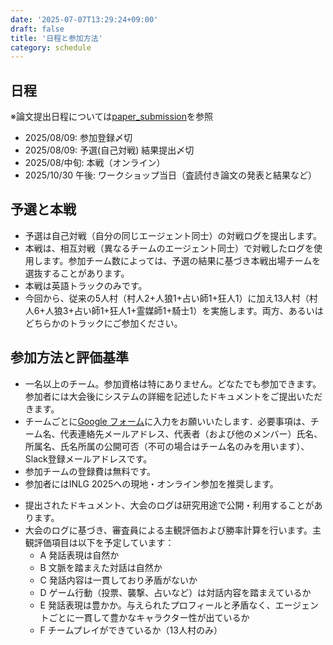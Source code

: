 ```yaml
---
date: '2025-07-07T13:29:24+09:00'
draft: false
title: '日程と参加方法'
category: schedule
---
```


## 日程

※論文提出日程については[paper_submission](/menu/INLG_2025/paper_submission)を参照

- 2025/08/09: 参加登録〆切
- 2025/08/09: 予選(自己対戦) 結果提出〆切
- 2025/08/中旬: 本戦（オンライン）
- 2025/10/30 午後: ワークショップ当日（査読付き論文の発表と結果など）

## 予選と本戦

- 予選は自己対戦（自分の同じエージェント同士）の対戦ログを提出します。
- 本戦は、相互対戦（異なるチームのエージェント同士）で対戦したログを使用します。参加チーム数によっては、予選の結果に基づき本戦出場チームを選抜することがあります。
- 本戦は英語トラックのみです。
- 今回から、従来の5人村（村人2+人狼1+占い師1+狂人1）に加え13人村（村人6+人狼3+占い師1+狂人1+霊媒師1+騎士1）を実施します。両方、あるいはどちらかのトラックにご参加ください。

## 参加方法と評価基準

- 一名以上のチーム。参加資格は特にありません。どなたでも参加できます。参加者には大会後にシステムの詳細を記述したドキュメントをご提出いただきます。
- チームごとに[Google フォーム](https://docs.google.com/forms/d/e/1FAIpQLScNC8IJGh20MQb_8lzaYrdpVuMxnEgBuxZwpaouRyEnWmTH7g/viewform?usp=header)に入力をお願いいたします．必要事項は、チーム名、代表連絡先メールアドレス、代表者（および他のメンバー）氏名、所属名、氏名所属の公開可否（不可の場合はチーム名のみを用います）、Slack登録メールアドレスです。
- 参加チームの登録費は無料です。
- 参加者にはINLG 2025への現地・オンライン参加を推奨します。
<!-- - 上位入賞チームには、口語マルチターン会話型の独自大規模言語モデルを開発しているSpiral.AI社より金一封と景品が贈呈されます。 -->
<!-- - 論文提出について追記 -->
- 提出されたドキュメント、大会のログは研究用途で公開・利用することがあります。
- 大会のログに基づき、審査員による主観評価および勝率計算を行います。主観評価項目は以下を予定しています：
  - A 発話表現は自然か
  - B 文脈を踏まえた対話は自然か
  - C 発話内容は一貫しており矛盾がないか
  - D ゲーム行動（投票、襲撃、占いなど）は対話内容を踏まえているか
  - E 発話表現は豊かか。与えられたプロフィールと矛盾なく、エージェントごとに一貫して豊かなキャラクター性が出ているか
  - F チームプレイができているか（13人村のみ）
